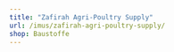 ```yaml
---
title: "Zafirah Agri-Poultry Supply"
url: /imus/zafirah-agri-poultry-supply/
shop: Baustoffe
---
```

